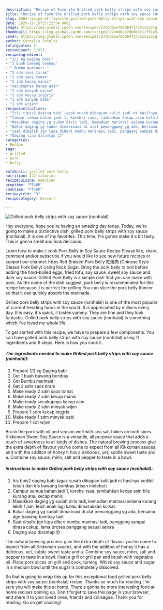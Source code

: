 ```yaml
---
description: "Recipe of Favorite Grilled pork belly strips with soy sauce (nonhalal)"
title: "Recipe of Favorite Grilled pork belly strips with soy sauce (nonhalal)"
slug: 1084-recipe-of-favorite-grilled-pork-belly-strips-with-soy-sauce-nonhalal
date: 2020-11-19T15:22:54.066Z
image: https://img-global.cpcdn.com/recipes/27cbdbce7db0b4f1/751x532cq70/grilled-pork-belly-strips-with-soy-sauce-nonhalal-foto-resep-utama.jpg
thumbnail: https://img-global.cpcdn.com/recipes/27cbdbce7db0b4f1/751x532cq70/grilled-pork-belly-strips-with-soy-sauce-nonhalal-foto-resep-utama.jpg
cover: https://img-global.cpcdn.com/recipes/27cbdbce7db0b4f1/751x532cq70/grilled-pork-belly-strips-with-soy-sauce-nonhalal-foto-resep-utama.jpg
author: Cornelia Schultz
ratingvalue: 5
reviewcount: 11923
recipeingredient:
- "1/2 kg Daging babi"
- "1 buah bawang bombay"
- " Bumbu marinasi "
- "2 sdm saos tiram"
- "2 sdm saos tomat"
- "2 sdm kecap manis"
- "secukupnya kecap asin"
- "2 sdm minyak wijen"
- "1 sdm kecap inggris"
- "1 sdm minyak babi"
- "1 sdt wijen"
recipeinstructions:
- "Iris tipis2 daging babi (agak susah dibagian kulit jadi nt hasilnya sedikit tebal) dan iris bawang bombay (irisan melebar)"
- "Campur semua bahan jadi 1, koreksi rasa, tambahkan kecap asin bila kurang atau kecap manis"
- "Masukkan daging yg sudah diris tadi, kemudian marinasi selama kurang lebih 1 jam, lebih enak lagi kalau dimasukkan kulkas"
- "Bakar daging yg sudah dimarinasi di alat pemanggang yg ada, bersama dgn bawang bombay tadi"
- "Saat dibalik jgn lupa diberi bumbu marinasi tadi, panggang sampai dirasa cukup, lama proses panggang sesuai selera"
- "Daging siap disantap 😊"
categories:
- Recipe
tags:
- grilled
- pork
- belly

katakunci: grilled pork belly 
nutrition: 122 calories
recipecuisine: American
preptime: "PT40M"
cooktime: "PT35M"
recipeyield: "3"
recipecategory: Dessert

---
```



![Grilled pork belly strips with soy sauce (nonhalal)](https://img-global.cpcdn.com/recipes/27cbdbce7db0b4f1/751x532cq70/grilled-pork-belly-strips-with-soy-sauce-nonhalal-foto-resep-utama.jpg)

Hey everyone, hope you're having an amazing day today. Today, we're going to make a distinctive dish, grilled pork belly strips with soy sauce (nonhalal). It is one of my favorites. This time, I'm gonna make it a bit tasty. This is gonna smell and look delicious.

Learn how to make / cook Pork Belly in Soy Sauce Recipe Please like, share, comment and/or subscribe if you would like to see new future recipes or support our channel. https Red Braised Pork Belly 紅燒肉 (Chinese Style Glazed Pork Belly) Using Rock Sugar. Bring the pork belly to boil before adding the hard-boiled eggs, fried tofu, soy sauce, sweet soy sauce and dark soy sauce. Grilled Pork Belly is a simple dish that you can make with pork. As the name of the dish suggest, pork belly is recommended for this recipe because it is perfect for grilling You can slice the pork belly thinner so that it can quickly absorb the marinade.

Grilled pork belly strips with soy sauce (nonhalal) is one of the most popular of current trending foods in the world. It is appreciated by millions every day. It is easy, it's quick, it tastes yummy. They are fine and they look fantastic. Grilled pork belly strips with soy sauce (nonhalal) is something which I've loved my whole life.


To get started with this recipe, we have to prepare a few components. You can have grilled pork belly strips with soy sauce (nonhalal) using 11 ingredients and 6 steps. Here is how you cook it.

<!--inarticleads1-->

##### The ingredients needed to make Grilled pork belly strips with soy sauce (nonhalal):

1. Prepare 1/2 kg Daging babi
1. Get 1 buah bawang bombay
1. Get  Bumbu marinasi :
1. Get 2 sdm saos tiram
1. Make ready 2 sdm saos tomat
1. Make ready 2 sdm kecap manis
1. Make ready secukupnya kecap asin
1. Make ready 2 sdm minyak wijen
1. Prepare 1 sdm kecap inggris
1. Make ready 1 sdm minyak babi
1. Prepare 1 sdt wijen


Brush the pork with oil and season well with sea salt flakes on both sides. Kikkoman Sweet Soy Sauce is a versatile, all purpose sauce that adds a touch of sweetness to all kinds of dishes. The natural brewing process give the extra depth of flavour you&#39;ve come to expect from all Kikkoman sauces, and with the additon of honey it has a delicious, yet, subtle sweet taste and a. Combine soy sauce, mirin, salt and pepper to taste in a bowl. 

<!--inarticleads2-->

##### Instructions to make Grilled pork belly strips with soy sauce (nonhalal):

1. Iris tipis2 daging babi (agak susah dibagian kulit jadi nt hasilnya sedikit tebal) dan iris bawang bombay (irisan melebar)
1. Campur semua bahan jadi 1, koreksi rasa, tambahkan kecap asin bila kurang atau kecap manis
1. Masukkan daging yg sudah diris tadi, kemudian marinasi selama kurang lebih 1 jam, lebih enak lagi kalau dimasukkan kulkas
1. Bakar daging yg sudah dimarinasi di alat pemanggang yg ada, bersama dgn bawang bombay tadi
1. Saat dibalik jgn lupa diberi bumbu marinasi tadi, panggang sampai dirasa cukup, lama proses panggang sesuai selera
1. Daging siap disantap 😊


The natural brewing process give the extra depth of flavour you&#39;ve come to expect from all Kikkoman sauces, and with the additon of honey it has a delicious, yet, subtle sweet taste and a. Combine soy sauce, mirin, salt and pepper to taste in a bowl. Heat a grill or grill pan and brush with vegetable oil. Place pork slices on grill and cook, turning. Whisk soy sauce and sugar in a medium bowl until the sugar is completely dissolved. 

So that is going to wrap this up for this exceptional food grilled pork belly strips with soy sauce (nonhalal) recipe. Thanks so much for reading. I'm sure you will make this at home. There's gonna be more interesting food at home recipes coming up. Don't forget to save this page in your browser, and share it to your loved ones, friends and colleague. Thank you for reading. Go on get cooking!
